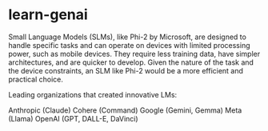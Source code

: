 # learn-genai
Small Language Models (SLMs), like Phi-2 by Microsoft, are designed to handle specific tasks and can operate on devices with limited processing power, such as mobile devices. They require less training data, have simpler architectures, and are quicker to develop. Given the nature of the task and the device constraints, an SLM like Phi-2 would be a more efficient and practical choice.

Leading organizations that created innovative LMs:

Anthropic (Claude)
Cohere (Command)
Google (Gemini, Gemma)
Meta (Llama)
OpenAI (GPT, DALL-E, DaVinci)

